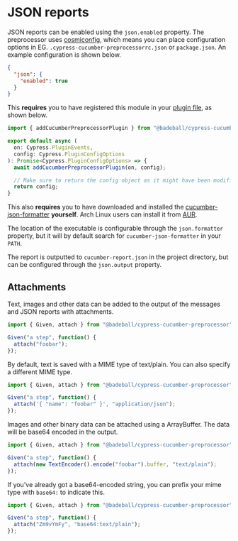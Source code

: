 # JSON reports

JSON reports can be enabled using the `json.enabled` property. The preprocessor uses [cosmiconfig](https://github.com/davidtheclark/cosmiconfig), which means you can place configuration options in EG. `.cypress-cucumber-preprocessorrc.json` or `package.json`. An example configuration is shown below.

```json
{
  "json": {
    "enabled": true
  }
}
```

This **requires** you to have registered this module in your [plugin file](https://docs.cypress.io/guides/core-concepts/writing-and-organizing-tests#Plugins-file), as shown below.

```ts
import { addCucumberPreprocessorPlugin } from "@badeball/cypress-cucumber-preprocessor";

export default async (
  on: Cypress.PluginEvents,
  config: Cypress.PluginConfigOptions
): Promise<Cypress.PluginConfigOptions> => {
  await addCucumberPreprocessorPlugin(on, config);

  // Make sure to return the config object as it might have been modified by the plugin.
  return config;
}
```

This also **requires** you to have downloaded and installed the [cucumber-json-formatter](https://github.com/cucumber/common/tree/main/json-formatter) **yourself**. Arch Linux users can install it from [AUR](https://aur.archlinux.org/packages/cucumber-json-formatter).

The location of the executable is configurable through the `json.formatter` property, but it will by default search for `cucumber-json-formatter` in your `PATH`.

The report is outputted to `cucumber-report.json` in the project directory, but can be configured through the `json.output` property.

## Attachments

Text, images and other data can be added to the output of the messages and JSON reports with attachments.

```ts
import { Given, attach } from "@badeball/cypress-cucumber-preprocessor";

Given("a step", function() {
  attach("foobar");
});
```

By default, text is saved with a MIME type of text/plain. You can also specify a different MIME type.

```ts
import { Given, attach } from "@badeball/cypress-cucumber-preprocessor";

Given("a step", function() {
  attach('{ "name": "foobar" }', "application/json");
});
```

Images and other binary data can be attached using a ArrayBuffer. The data will be base64 encoded in the output.

```ts
import { Given, attach } from "@badeball/cypress-cucumber-preprocessor";

Given("a step", function() {
  attach(new TextEncoder().encode("foobar").buffer, "text/plain");
});
```

If you've already got a base64-encoded string, you can prefix your mime type with `base64:` to indicate this.

```ts
import { Given, attach } from "@badeball/cypress-cucumber-preprocessor";

Given("a step", function() {
  attach("Zm9vYmFy", "base64:text/plain");
});
```
